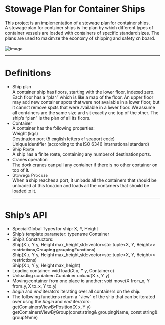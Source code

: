 # Stowage Plan for Container Ships <br/>
This project is an implementation of a stowage plan for container ships.<br/>
A stowage plan for container ships is the plan by which different types of container vessels are loaded with containers of specific standard sizes. The plans are used to maximize the economy of shipping and safety on board. <br/>  <br/>
![image](https://user-images.githubusercontent.com/98098222/156610179-9d7a10f5-35b5-49e4-b3ce-f861f7c81de1.png) <br/>
_________________________________________________________________________________________________________________________________________________________________________________

# Definitions <br/>
- Ship plan<br/>
  A container ship has floors, starting with the lower floor, indexed zero. Each floor has a “plan” which is like a map of the floor.
  An upper floor may add new container spots that were not available in a lower floor, but
  it cannot remove spots that were available in a lower floor.
  We assume all containers are the same size and sit exactly one top of the other.
  The ship’s “plan” is the plan of all its floors. <br/>
- Container <br/>
  A container has the following properties: <br/>
  Weight (kgs) <br/>
  Destination port (5 english letters of seaport code) <br/>
   Unique identifier (according to the ISO 6346 international standard) <br/>
- Ship Route <br/>
  A ship has a finite route, containing any number of destination ports. <br/>
- Cranes operation <br/>
  The dock cranes can pull any container if there is no other container on top of it. <br/>
- Stowage Process  <br/>
  When a ship reaches a port, it unloads all the containers that should be unloaded at this location and loads all the containers that should be loaded to it. <br/>
  ________________________________________________________________________________________________________________________________________________________________________________
# Ship’s API <br/>
- Special Global Types for ship: X, Y, Height  <br/>
- Ship’s template parameter: typename Container <br/>
- Ship’s Constructors:  <br/>
  Ship(X x, Y y, Height max_height,std::vector<std::tuple<X, Y, Height>> restrictions,Grouping<Container> groupingFunctions) <br/>
  Ship(X x, Y y, Height max_height,std::vector<std::tuple<X, Y, Height>> restrictions) <br/>
  Ship(X x, Y y, Height max_height) <br/>
- Loading container: void load(X x, Y y, Container c) <br/>
- Unloading container: Container unload(X x, Y y) <br/>
- Moving container from one place to another: void move(X from_x, Y from_y, X to_x, Y to_y) <br/>
- *begin* and *end* iterators iterating over all containers on the ship.  <br/>
- The following functions return a "view" of the ship that can be iterated over using the *begin* and *end* iterators:  <br/>
  getContainersViewByPosition(X x, Y y) <br/>
  getContainersViewByGroup(const string& groupingName, const string& groupName) <br/>
  
  
